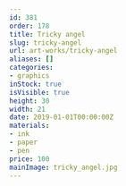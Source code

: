 ```yaml
---
id: 381
order: 178
title: Tricky angel
slug: tricky-angel
url: art-works/tricky-angel
aliases: []
categories:
- graphics
inStock: true
isVisible: true
height: 30
width: 21
date: 2019-01-01T00:00:00Z
materials:
- ink
- paper
- pen
price: 100
mainImage: tricky_angel.jpg
---
```

